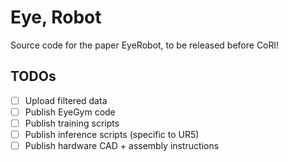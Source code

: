 # Eye, Robot
Source code for the paper EyeRobot, to be released before CoRl!

## TODOs
 - [ ] Upload filtered data
 - [ ] Publish EyeGym code
 - [ ] Publish training scripts
 - [ ] Publish inference scripts (specific to UR5)
 - [ ] Publish hardware CAD + assembly instructions

